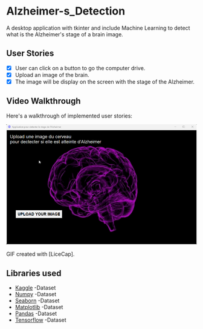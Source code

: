 # Alzheimer-s_Detection
A desktop application with tkinter and include Machine Learning to detect what is the Alzheimer's stage of a brain image.

## User Stories
- [x] User can click on a button to go the computer drive.
- [x] Upload an image of the brain.
- [x] The image will be display on the screen with the stage of the Alzheimer.

## Video Walkthrough

Here's a walkthrough of implemented user stories:

<img src='app.gif' title='Video Walkthrough' width='' alt='Video Walkthrough' />

GIF created with [LiceCap].

## Libraries used
- [Kaggle](https://www.kaggle.com/) -Dataset
- [Numpy](https://www.kaggle.com/) -Dataset
- [Seaborn](https://www.kaggle.com/) -Dataset
- [Matplotlib](https://www.kaggle.com/) -Dataset
- [Pandas](https://www.kaggle.com/) -Dataset
- [Tensorflow](https://www.kaggle.com/) -Dataset
